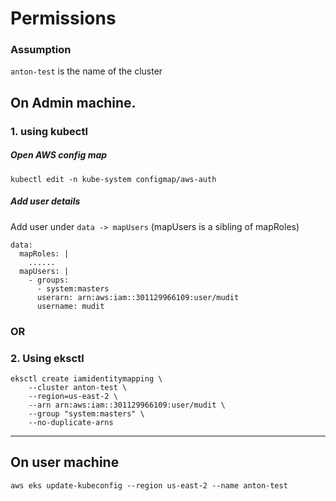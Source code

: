 # Permissions


### Assumption

`anton-test` is the name of the cluster

## On Admin machine. 
### 1. using kubectl

##### Open AWS config map

```
kubectl edit -n kube-system configmap/aws-auth
```
##### Add user details
Add user under `data -> mapUsers` (mapUsers is a sibling of mapRoles)

```
data:
  mapRoles: |
    ......
  mapUsers: |
    - groups:
      - system:masters
      userarn: arn:aws:iam::301129966109:user/mudit
      username: mudit
```
### OR
### 2. Using eksctl
```
eksctl create iamidentitymapping \
    --cluster anton-test \
    --region=us-east-2 \
    --arn arn:aws:iam::301129966109:user/mudit \
    --group "system:masters" \
    --no-duplicate-arns
```

---
## On user machine
```
aws eks update-kubeconfig --region us-east-2 --name anton-test
```

